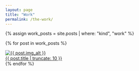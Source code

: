 ```yaml
---
layout: page
title: "Work"
permalink: /the-work/
---
```


<div class="resp-gallery">
 {% assign work_posts = site.posts | where: "kind", "work" %}

 {% for post in work_posts %}
    <div class="card"><a href="{{ post.url }}">
        <img src="{{ post.img_path }}" alt="{{ post.img_alt }}" />
              </a>
        <div class="desc"><a href="{{ post.url }}">{{ post.title | truncate: 10 }}</a></div>
    </div>
  {% endfor %}
</div> 